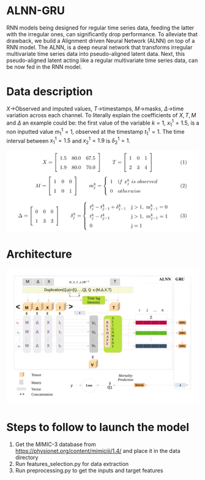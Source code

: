 # ALNN-GRU
RNN models being designed for regular time series data, feeding the latter with the irregular ones, can significantly drop performance. To alleviate that drawback, we build a Alignment driven Neural Network (ALNN) on top of a RNN model. The ALNN, is a deep neural network that transforms irregular multivariate time series data into pseudo-aligned latent data. Next, this pseudo-aligned latent acting like a regular multivariate time series data, can be now fed in the RNN model.

# Data description
$X$->Observed and imputed values, $T$->timestamps, $M$->masks, $\Delta$->time variation across each channel.
To literally explain the coefficients of $X,T,M$ and $\Delta$ an example could be: the first value of the variable $k=1$, $x^1_1=1.5$, is a non inputted value $m^1_1=1$, observed at the timestamp $t^1_1=1$. The time interval between $x^1_1=1.5$ and $x^1_2=1.9$ is $\delta^1_2=1$.

![](assets/nzamba9.png)

# Architecture
![](assets/nzamba8.jpg)

# Steps to follow to launch the model
1. Get the MIMIC-3 database from https://physionet.org/content/mimiciii/1.4/ and place it in the data directory
2. Run features_selection.py for data extraction
3. Run preprocessing.py to get the inputs and target features
   


